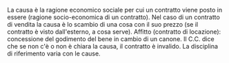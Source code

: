 La causa è la ragione economico sociale per cui un contratto viene posto in essere (ragione socio-economica di un contratto).
Nel caso di un contratto di vendita la causa è lo scambio di una cosa con il suo prezzo (se il contratto è visto dall'esterno, a cosa serve).
Affitto (contratto di locazione): concessione del godimento del bene in cambio di un canone. Il C.C. dice che se non c'è o non è chiara la causa, il contratto è invalido. La disciplina di riferimento varia con le cause.
